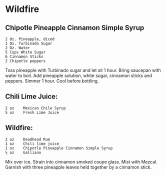 # Wildfire

## Chipotle Pineapple Cinnamon Simple Syrup
    2 Oz. Pineapple, diced
    1 Oz. Turbinado Sugar
    2 Oz. Water
    5 Cups White Sugar
    6 Cinnamon Sticks
    2 Chipotle peppers

Toss pineapple with Turbinado sugar and let sit 1 hour.  Bring saucepan with water to boil.  Add pineapple solution, white sugar, cinnamon sticks and peppers.  Simmer 1 hour.  Cool before bottling.

## Chili Lime Juice:
    2 oz	Mexican Chile Syrup
    5 oz	Fresh Lime Juice

## Wildfire:
    2 oz	Deadhead Rum
    1 oz	Chili lime juice
    1 oz	Chipotle Pineapple Cinnamon Simple Syrup
    ½ oz	Galliano

Mix over ice. Strain into cinnamon smoked coupe glass.  Mist with Mezcal.  Garnish with three pineapple leaves held together by a cinnamon stick.
